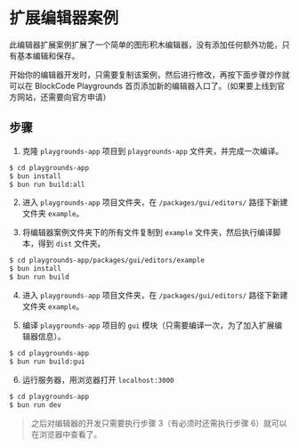 # 扩展编辑器案例

此编辑器扩展案例扩展了一个简单的图形积木编辑器，没有添加任何额外功能，只有基本编辑和保存。

开始你的编辑器开发时，只需要复制该案例，然后进行修改，再按下面步骤炒作就可以在 BlockCode Playgrounds 首页添加新的编辑器入口了。（如果要上线到官方网站，还需要向官方申请）

## 步骤

1. 克隆 `playgrounds-app` 项目到 `playgrounds-app` 文件夹，并完成一次编译。

```bash
$ cd playgrounds-app
$ bun install
$ bun run build:all
```

2. 进入 `playgrounds-app` 项目文件夹，在 `/packages/gui/editors/` 路径下新建文件夹 `example`。

3. 将编辑器案例文件夹下的所有文件复制到 `example` 文件夹，然后执行编译脚本，得到 `dist` 文件夹。

```bash
$ cd playgrounds-app/packages/gui/editors/example
$ bun install
$ bun run build
```

4. 进入 `playgrounds-app` 项目文件夹，在 `/packages/gui/editors/` 路径下新建文件夹 `example`。

5. 编译 `playgrounds-app` 项目的 `gui` 模块（只需要编译一次，为了加入扩展编辑器信息）。

```bash
$ cd playgrounds-app
$ bun run build:gui
```

6. 运行服务器，用浏览器打开 `localhost:3000`

```bash
$ cd playgrounds-app
$ bun run dev
```

> 之后对编辑器的开发只需要执行步骤 3（有必须时还需执行步骤 6）就可以在浏览器中查看了。
